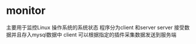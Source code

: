 # monitor
主要用于监控Linux 操作系统的系统状态
程序分为client 和server
server 接受数据并且存入mysql数据中
client 可以根据指定的插件采集数据发送到服务端

